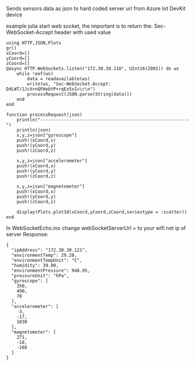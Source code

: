 Sends sensors data as json to hard coded server url from Azure Iot DevKit device


example julia start web socket, the important is to return the: Sec-WebSocket-Accept header with used value  

```
using HTTP,JSON,Plots
gr()
xCoord=[]
yCoord=[]
zCoord=[]
@async HTTP.WebSockets.listen("172.30.30.110", UInt16(2001)) do ws
    while !eof(ws)
        data = readavailable(ws)
        write(ws, "Sec-WebSocket-Accept: DdLWT/1JcX+nQFHebYP+rqEx5xI=\r\n")
        processRequest(JSON.parse(String(data)))
    end
end

function processRequest(json)
    println("---------------------------------------------------------")
    println(json)
    x,y,z=json["gyroscope"]
    push!(xCoord,x) 
    push!(yCoord,y)  
    push!(zCoord,z)     
    
    x,y,z=json["accelerometer"]
    push!(xCoord,x) 
    push!(yCoord,y)  
    push!(zCoord,z) 

    x,y,z=json["magnetometer"]
    push!(xCoord,x) 
    push!(yCoord,y)  
    push!(zCoord,z) 

    display(Plots.plot3d(xCoord,yCoord,zCoord,seriestype = :scatter))
end
```
In WebSocketEcho.ino change webSocketServerUrl  = to your wifi net ip of server
Response:
```
{
  "ipAddress": "172.30.30.121",
  "environmentTemp": 29.20,
  "environmentTempUnit": "C",
  "humidity": 39.00,
  "environmentPressure": 948.95,
  "pressureUnit": "hPa",
  "gyroscope": [
    350,
    490,
    70
  ],
  "accelerometer": [
    -3,
    -17,
    1030
  ],
  "magnetometer": [
    271,
    -18,
    -268
  ]
}
```
